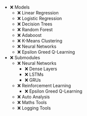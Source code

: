 - ❌ Models<!-- TODO:   Models -->
	- ❌ Linear Regression<!-- TODO:   Linear Regression -->
	- ❌ Logistic Regression<!-- TODO:   Logistic Regression -->
	- ❌ Decision Trees<!-- TODO:   Decision Trees -->
	- ❌ Random Forest<!-- TODO:   Random Forest -->
	- ❌ Adaboost<!-- TODO:   Adaboost -->
	- ❌ K-Means Clustering<!-- TODO:   KMeans Clustering -->
	- ❌ Neural Networks<!-- TODO:   Neural Networks -->
	- ❌ Epsilon Greed Q-Learning<!-- TODO:   Epsilon Greed QLearning -->
- ❌ Submodules<!-- TODO:   Submodules -->
    - ❌ Neural Networks<!-- TODO:       Neural Networks -->
      - ❌ Dense Layers<!-- TODO:         Dense Layers -->
      - ❌ LSTMs<!-- TODO:         LSTMs -->
      - ❌ GRUs<!-- TODO:         GRUs -->
    - ❌ Reinforcement Learning<!-- TODO:       Reinforcement Learning -->
      - ❌ Epsilon Greed Q-Learning<!-- TODO:         Epsilon Greed QLearning -->
    - ❌ Auto Analysis<!-- TODO:       Auto Analysis -->
    - ❌ Maths Tools<!-- TODO:       Maths Tools -->
    - ❌ Logging Tools<!-- TODO:       Logging Tools -->
